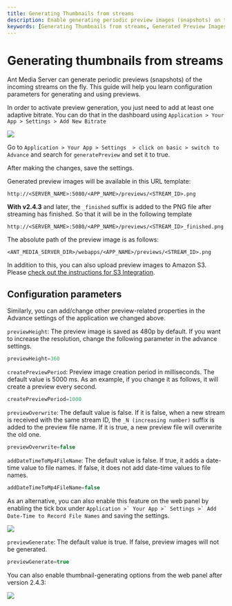 ```yaml
---
title: Generating Thumbnails from streams
description: Enable generating periodic preview images (snapshots) on the fly with adaptive bitrate streaming.
keywords: [Generating Thumbnails from streams, Generated Preview Images, Ant Media Server Documentation, Ant Media Server Tutorials]
---
```


# Generating thumbnails from streams

Ant Media Server can generate periodic previews (snapshots) of the incoming streams on the fly. This guide will help you learn configuration parameters for generating and using previews.

In order to activate preview generation, you just need to add at least one adaptive bitrate. You can do that in the dashboard using ```Application > Your App > Settings > Add New Bitrate```

![](@site/static/img/preview_1.png)

 Go to ```Application > Your App > Settings  > click on basic > switch to Advance``` and search for  `generatePreview` and set it to true.

After making the changes, save the settings.

Generated preview images will be available in this URL template:

```
http://<SERVER_NAME>:5080/<APP_NAME>/previews/<STREAM_ID>.png
```

**With v2.4.3** and later, the `_finished` suffix is added to the PNG file after streaming has finished. So that it will be in the following template

```
http://<SERVER_NAME>:5080/<APP_NAME>/previews/<STREAM_ID>_finished.png
```

The absolute path of the preview image is as follows:

```
<ANT_MEDIA_SERVER_DIR>/webapps/<APP_NAME>/previews/<STREAM_ID>.png
```

In addition to this, you can also upload preview images to Amazon S3. Please [check out the instructions for S3 Integration](/v1/docs/amazon-aws-s3-integration).

## Configuration parameters

Similarly, you can add/change other preview-related properties in the Advance settings of the application we changed above.

```previewHeight```: The preview image is saved as 480p by default. If you want to increase the resolution, change the following parameter in the advance settings.

```js
previewHeight=360
```

```createPreviewPeriod```: Preview image creation period in milliseconds. The default value is 5000 ms. As an example, if you change it as follows, it will create a preview every second.

```js
createPreviewPeriod=1000
```

```previewOverwrite```: The default value is false. If it is false, when a new stream is received with the same stream ID, the `_N (increasing number)` suffix is added to the preview file name. If it is true, a new preview file will overwrite the old one.

```js
previewOverwrite=false
```

```addDateTimeToMp4FileName```: The default value is false. If true, it adds a date-time value to file names. If false, it does not add date-time values to file names.

```js
addDateTimeToMp4FileName=false
```

As an alternative, you can also enable this feature on the web panel by enabling the tick box under ```Application >` Your App >` Settings >` Add Date-Time to Record File Names``` and saving the settings.

![](@site/static/img/preview_2.png)

```previewGenerate```: The default value is true. If false, preview images will not be generated.

```js
previewGenerate=true
```

You can also enable thumbnail-generating options from the web panel after version 2.4.3:
  
![](@site/static/img/enable-preview.png)
